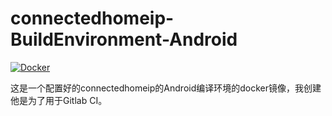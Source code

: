 # connectedhomeip-BuildEnvironment-Android

[![Docker](https://github.com/YJBeetle/connectedhomeip-BuildEnvironment-Android/actions/workflows/docker-publish.yml/badge.svg)](https://github.com/YJBeetle/connectedhomeip-BuildEnvironment-Android/actions/workflows/docker-publish.yml)

这是一个配置好的connectedhomeip的Android编译环境的docker镜像，我创建他是为了用于Gitlab CI。
